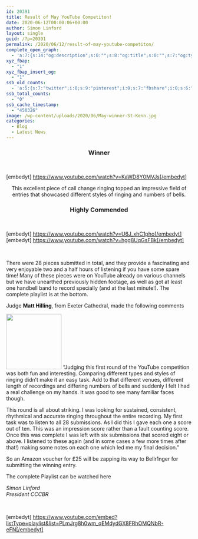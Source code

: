 ```yaml
---
id: 20391
title: Result of May YouTube Competiton!
date: 2020-06-12T00:00:06+00:00
author: Simon Linford
layout: single
guid: /?p=20391
permalink: /2020/06/12/result-of-may-youtube-competiton/
complete_open_graph:
  - 'a:7:{s:14:"og:description";s:0:"";s:8:"og:title";s:0:"";s:7:"og:type";s:0:"";s:12:"twitter:card";s:7:"summary";s:15:"twitter:creator";s:0:"";s:19:"twitter:description";s:0:"";s:8:"og:image";s:0:"";}'
xyz_fbap:
  - "1"
xyz_fbap_insert_og:
  - "1"
ssb_old_counts:
  - 'a:5:{s:7:"twitter";i:0;s:9:"pinterest";i:0;s:7:"fbshare";i:0;s:6:"reddit";i:0;s:6:"tumblr";N;}'
ssb_total_counts:
  - "0"
ssb_cache_timestamp:
  - "450326"
image: /wp-content/uploads/2020/06/May-winner-St-Kenn.jpg
categories:
  - Blog
  - Latest News
---
```

<h3 class="elementor-heading-title elementor-size-default" style="text-align: center;">
  Winner
</h3>

&nbsp;

[embedyt] https://www.youtube.com/watch?v=KaWD8Y0MVJs[/embedyt]

<p style="text-align: center;">
  This excellent piece of call change ringing topped an impressive field of entries that showcased different styles of ringing and numbers of bells.
</p>

<h3 class="elementor-heading-title elementor-size-default" style="text-align: center;">
  Highly Commended
</h3>

&nbsp;

[embedyt] https://www.youtube.com/watch?v=U6J_xhC1pho[/embedyt]  
[embedyt] https://www.youtube.com/watch?v=hgg8UqGsFBk[/embedyt]

&nbsp;

There were 28 pieces submitted in total, and they provide a fascinating and very enjoyable two and a half hours of listening if you have some spare time! Many of these pieces were on YouTube already on various channels but we have unearthed previously hidden footage, as well as got at least one handbell band to record specially (and at the last minute!). The complete playlist is at the bottom.

Judge **Matt Hilling**, from Exeter Cathedral, made the following comments

<img loading="lazy" class="alignleft wp-image-20405 size-thumbnail" src="https://cccbr.org.uk/wp-content/uploads/2020/06/Matt1-150x150.jpg" alt="" width="150" height="150" srcset="https://cccbr.org.uk/wp-content/uploads/2020/06/Matt1-150x150.jpg 150w, https://cccbr.org.uk/wp-content/uploads/2020/06/Matt1-100x100.jpg 100w" sizes="(max-width: 150px) 100vw, 150px" /> &#8220;Judging this first round of the YouTube competition was both fun and interesting. Comparing different types and styles of ringing didn’t make it an easy task. Add to that different venues, different length of recordings and differing numbers of bells and suddenly I felt I had a real challenge on my hands. It was good to see many familiar faces though.

This round is all about striking. I was looking for sustained, consistent, rhythmical and accurate ringing throughout the entire recording. My first task was to listen to all 28 submissions. As I did this I gave each one a score out of ten. This was an impression score rather than a fault counting score. Once this was complete I was left with six submissions that scored eight or above. I listened to these again (and in some cases a few more times after that!) making some notes on each one which led me my final decision.&#8221;

So an Amazon voucher for £25 will be zapping its way to Bellr1nger for submitting the winning entry.

The complete Playlist can be watched here

_Simon Linford_  
_President CCCBR_

&nbsp;

[embedyt] https://www.youtube.com/embed?listType=playlist&list=PLmJrg8h0wm_qEMdydGX8FRhOMQNbR-eFN[/embedyt]

&nbsp;
